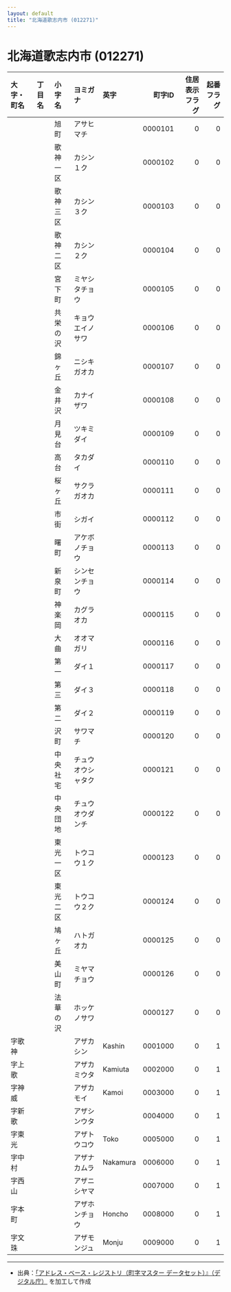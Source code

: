 ```yaml
---
layout: default
title: "北海道歌志内市 (012271)"
---
```


# 北海道歌志内市 (012271)

| 大字・町名 | 丁目名 | 小字名 | ヨミガナ | 英字 | 町字ID | 住居表示フラグ | 起番フラグ |
|:--------|:------|:------|:-----------------|:---------------------|--------:|----------:|--------:|
|  |  | 旭町 | アサヒマチ |  | 0000101 | 0 | 0 |
|  |  | 歌神一区 | カシン１ク |  | 0000102 | 0 | 0 |
|  |  | 歌神三区 | カシン３ク |  | 0000103 | 0 | 0 |
|  |  | 歌神二区 | カシン２ク |  | 0000104 | 0 | 0 |
|  |  | 宮下町 | ミヤシタチョウ |  | 0000105 | 0 | 0 |
|  |  | 共栄の沢 | キョウエイノサワ |  | 0000106 | 0 | 0 |
|  |  | 錦ヶ丘 | ニシキガオカ |  | 0000107 | 0 | 0 |
|  |  | 金井沢 | カナイザワ |  | 0000108 | 0 | 0 |
|  |  | 月見台 | ツキミダイ |  | 0000109 | 0 | 0 |
|  |  | 高台 | タカダイ |  | 0000110 | 0 | 0 |
|  |  | 桜ヶ丘 | サクラガオカ |  | 0000111 | 0 | 0 |
|  |  | 市街 | シガイ |  | 0000112 | 0 | 0 |
|  |  | 曙町 | アケボノチョウ |  | 0000113 | 0 | 0 |
|  |  | 新泉町 | シンセンチョウ |  | 0000114 | 0 | 0 |
|  |  | 神楽岡 | カグラオカ |  | 0000115 | 0 | 0 |
|  |  | 大曲 | オオマガリ |  | 0000116 | 0 | 0 |
|  |  | 第一 | ダイ１ |  | 0000117 | 0 | 0 |
|  |  | 第三 | ダイ３ |  | 0000118 | 0 | 0 |
|  |  | 第二 | ダイ２ |  | 0000119 | 0 | 0 |
|  |  | 沢町 | サワマチ |  | 0000120 | 0 | 0 |
|  |  | 中央社宅 | チュウオウシャタク |  | 0000121 | 0 | 0 |
|  |  | 中央団地 | チュウオウダンチ |  | 0000122 | 0 | 0 |
|  |  | 東光一区 | トウコウ１ク |  | 0000123 | 0 | 0 |
|  |  | 東光二区 | トウコウ２ク |  | 0000124 | 0 | 0 |
|  |  | 鳩ヶ丘 | ハトガオカ |  | 0000125 | 0 | 0 |
|  |  | 美山町 | ミヤマチョウ |  | 0000126 | 0 | 0 |
|  |  | 法華の沢 | ホッケノサワ |  | 0000127 | 0 | 0 |
| 字歌神 |  |  | アザカシン | Kashin | 0001000 | 0 | 1 |
| 字上歌 |  |  | アザカミウタ | Kamiuta | 0002000 | 0 | 1 |
| 字神威 |  |  | アザカモイ | Kamoi | 0003000 | 0 | 1 |
| 字新歌 |  |  | アザシンウタ |  | 0004000 | 0 | 1 |
| 字東光 |  |  | アザトウコウ | Toko | 0005000 | 0 | 1 |
| 字中村 |  |  | アザナカムラ | Nakamura | 0006000 | 0 | 1 |
| 字西山 |  |  | アザニシヤマ |  | 0007000 | 0 | 1 |
| 字本町 |  |  | アザホンチョウ | Honcho | 0008000 | 0 | 1 |
| 字文珠 |  |  | アザモンジュ | Monju | 0009000 | 0 | 1 |

---

- 出典：[「アドレス・ベース・レジストリ（町字マスター データセット）』（デジタル庁）](https://www.digital.go.jp/policies/base_registry_address/) を加工して作成